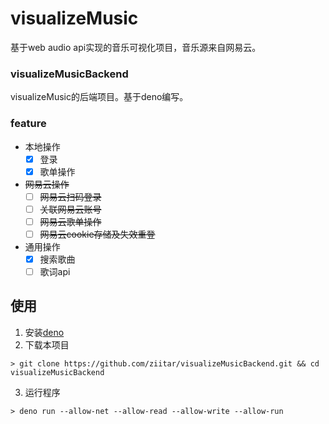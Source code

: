# visualizeMusic

基于web audio api实现的音乐可视化项目，音乐源来自网易云。

### visualizeMusicBackend

visualizeMusic的后端项目。基于deno编写。

### feature

- 本地操作
  - [x] 登录
  - [x] 歌单操作
- ~~网易云操作~~
  - [ ] ~~网易云扫码登录~~
  - [ ] ~~关联网易云账号~~
  - [ ] ~~网易云歌单操作~~
  - [ ] ~~网易云cookie存储及失效重登~~
- 通用操作
  - [x] 搜索歌曲
  - [ ] 歌词api

## 使用

1. 安装[deno](https://www.denojs.cn/)
2. 下载本项目

```shell
> git clone https://github.com/ziitar/visualizeMusicBackend.git && cd visualizeMusicBackend
```

3. 运行程序

```
> deno run --allow-net --allow-read --allow-write --allow-run
```
